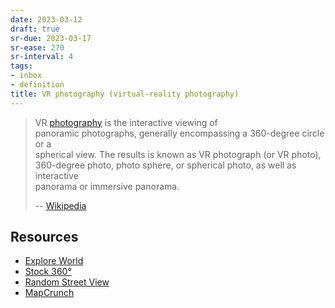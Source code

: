 ```yaml
---
date: 2023-03-12
draft: true
sr-due: 2023-03-17
sr-ease: 270
sr-interval: 4
tags:
- inbox
- definition
title: VR photography (virtual-reality photography)
---
```

   
> VR [photography](./photography.md) is the interactive viewing of   
> panoramic photographs, generally encompassing a 360-degree circle or a   
> spherical view. The results is known as VR photograph (or VR photo),   
> 360-degree photo, photo sphere, or spherical photo, as well as interactive   
> panorama or immersive panorama.   
>   
> -- [Wikipedia](https://en.wikipedia.org/wiki/VR_photography)   
   
## Resources   
   
   
- [Explore World](https://www.explordle.com/map/wor)   
- [Stock 360°](https://www.360cities.net/)   
- [Random Street View](https://randomstreetview.com/)   
- [MapCrunch](http://www.mapcrunch.com/)